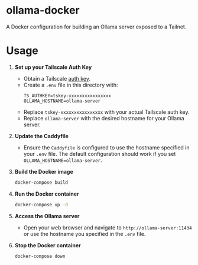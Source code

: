 # ollama-docker
A Docker configuration for building an Ollama server exposed to a Tailnet.
# Usage
1. **Set up your Tailscale Auth Key**

   - Obtain a Tailscale [auth key](https://login.tailscale.com/admin/settings/keys).
   - Create a `.env` file in this directory with:
     ```
     TS_AUTHKEY=tskey-xxxxxxxxxxxxxxxx
     OLLAMA_HOSTNAME=ollama-server
     ```
   - Replace `tskey-xxxxxxxxxxxxxxxx` with your actual Tailscale auth key.
   - Replace `ollama-server` with the desired hostname for your Ollama server.
2. **Update the Caddyfile**
   - Ensure the `Caddyfile` is configured to use the hostname specified in your `.env` file. The default configuration should work if you set `OLLAMA_HOSTNAME=ollama-server`.
3. **Build the Docker image**
   ```bash
   docker-compose build
   ```
4. **Run the Docker container**
   ```bash
   docker-compose up -d
   ```
5. **Access the Ollama server**
   - Open your web browser and navigate to `http://ollama-server:11434` or use the hostname you specified in the `.env` file.
6. **Stop the Docker container**
   ```bash
   docker-compose down
   ```